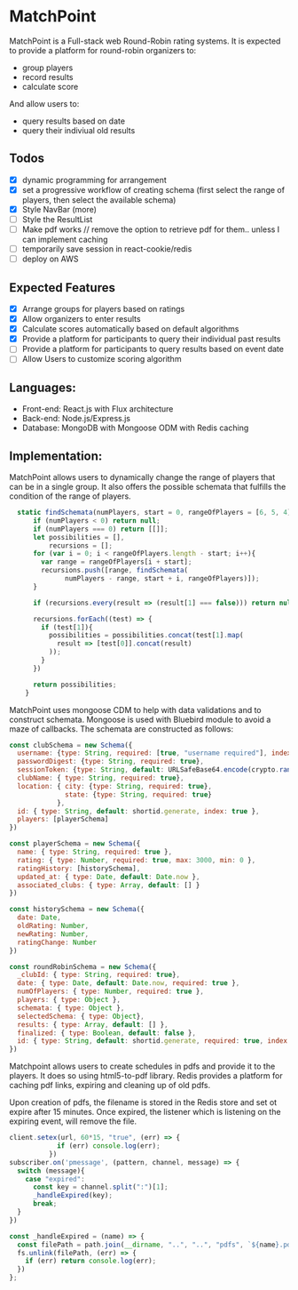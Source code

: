 # MatchPoint
MatchPoint is a Full-stack web Round-Robin rating systems. It is expected to provide a platform for round-robin organizers to:
* group players
* record results
* calculate score

And allow users to:
* query results based on date
* query their indiviual old results
## Todos
 - [x] dynamic programming for arrangement
 - [x] set a progressive workflow of creating schema (first select the range of players, then select the available schema)
 - [x] Style NavBar (more)
 - [ ] Style the ResultList
 - [ ] Make pdf works // remove the option to retrieve pdf for them.. unless I can implement caching
 - [ ] temporarily save session in react-cookie/redis 
 - [ ] deploy on AWS

## Expected Features
 - [x] Arrange groups for players based on ratings
 - [x] Allow organizers to enter results
 - [x] Calculate scores automatically based on default algorithms
 - [x] Provide a platform for participants to query their individual past results
 - [ ] Provide a platform for participants to query results based on event date
 - [ ] Allow Users to customize scoring algorithm

## Languages:
 - Front-end: React.js with Flux architecture
 - Back-end: Node.js/Express.js
 - Database: MongoDB with Mongoose ODM with Redis caching
 

## Implementation:
MatchPoint allows users to dynamically change the range of players that can be in a single group. It also offers the possible schemata that fulfills the condition of the range of players.

      
```javascript
  static findSchemata(numPlayers, start = 0, rangeOfPlayers = [6, 5, 4]){
      if (numPlayers < 0) return null;
      if (numPlayers === 0) return [[]];
      let possibilities = [],
          recursions = [];
      for (var i = 0; i < rangeOfPlayers.length - start; i++){
        var range = rangeOfPlayers[i + start];
        recursions.push([range, findSchemata(
              numPlayers - range, start + i, rangeOfPlayers)]);
      }

      if (recursions.every(result => (result[1] === false))) return null;

      recursions.forEach((test) => {
        if (test[1]){
          possibilities = possibilities.concat(test[1].map( 
            result => [test[0]].concat(result)
          ));  
        }
      })

      return possibilities;
    }
```

MatchPoint uses mongoose CDM to help with data validations and to construct schemata. Mongoose is used with Bluebird module to avoid a maze of callbacks. The schemata are constructed as follows:

```javascript
const clubSchema = new Schema({
  username: {type: String, required: [true, "username required"], index: { unique: [ true, "Username has been taken."] }, min: [8, "has to be 8 characters long"]},
  passwordDigest: {type: String, required: true},
  sessionToken: {type: String, default: URLSafeBase64.encode(crypto.randomBytes(32))},
  clubName: { type: String, required: true},
  location: { city: {type: String, required: true},
              state: {type: String, required: true}
            },
  id: { type: String, default: shortid.generate, index: true },
  players: [playerSchema]
})

const playerSchema = new Schema({
  name: { type: String, required: true },
  rating: { type: Number, required: true, max: 3000, min: 0 },
  ratingHistory: [historySchema],
  updated_at: { type: Date, default: Date.now },
  associated_clubs: { type: Array, default: [] }
})

const historySchema = new Schema({
  date: Date,
  oldRating: Number,
  newRating: Number,
  ratingChange: Number
})

const roundRobinSchema = new Schema({
  _clubId: { type: String, required: true},
  date: { type: Date, default: Date.now, required: true },
  numOfPlayers: { type: Number, required: true },
  players: { type: Object },
  schemata: { type: Object },
  selectedSchema: { type: Object},
  results: { type: Array, default: [] },
  finalized: { type: Boolean, default: false },
  id: { type: String, default: shortid.generate, required: true, index: true }
})

```

Matchpoint allows users to create schedules in pdfs and provide it to the players. It does so using html5-to-pdf library. Redis provides a platform for caching pdf links, expiring and cleaning up of old pdfs.

Upon creation of pdfs, the filename is stored in the Redis store and set ot expire after 15 minutes. Once expired, the listener which is listening on the expiring event, will remove the file.

```js
client.setex(url, 60*15, "true", (err) => {
            if (err) console.log(err);
          }) 
subscriber.on('pmessage', (pattern, channel, message) => {
  switch (message){
    case "expired":
      const key = channel.split(":")[1];
      _handleExpired(key);
      break;
  }
})

const _handleExpired = (name) => {
  const filePath = path.join(__dirname, "..", "..", "pdfs", `${name}.pdf`);
  fs.unlink(filePath, (err) => {
    if (err) return console.log(err);
  })
};
```
